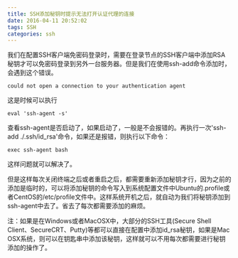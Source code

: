 ```yaml
---
title: SSH添加秘钥时提示无法打开认证代理的连接
date: 2016-04-11 20:52:02
tags: SSH
categories: ssh
---
```


我们在配置SSH客户端免密码登录时，需要在登录节点的SSH客户端中添加RSA秘钥才可以免密码登录到另外一台服务器。但是我们在使用ssh-add命令添加时，会遇到这个错误。
```
could not open a connection to your authentication agent
```
这是时候可以执行 
```
eval 'ssh-agent -s'
```
查看ssh-agent是否启动了，如果启动了，一般是不会报错的。再执行一次'ssh-add ./.ssh/id_rsa'命令，如果还是报错，则执行以下命令：
```
exec ssh-agent bash
```
<!-- more -->
这样问题就可以解决了。

但是这样每次关闭终端之后或者重启之后，都需要重新添加秘钥才行，因为之前的添加是临时的，可以将添加秘钥的命令写入到系统配置文件中Ubuntu的.profile或者CentOS的/etc/profile文件中。这样系统开机之后，就自动为我们将秘钥添加到ssh-agent中去了。省去了每次都需要添加的麻烦。

注：如果是在Windows或者MacOSX中，大部分的SSH工具(Secure Shell Client、SecureCRT、Putty)等都可以直接在配置中添加id_rsa秘钥，如果是Mac OSX系统，则可以在钥匙串中添加该秘钥，这样就可以不用每次都需要进行秘钥添加的操作了。

